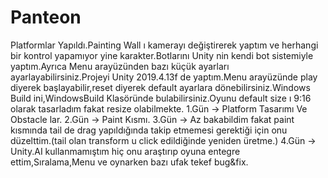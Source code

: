 # Panteon
Platformlar Yapıldı.Painting Wall ı kamerayı değiştirerek yaptım ve herhangi bir kontrol yapamıyor yine karakter.Botlarını Unity nin kendi bot sistemiyle yaptım.Ayrıca Menu arayüzünden bazı küçük ayarları ayarlayabilirsiniz.Projeyi Unity 2019.4.13f de yaptım.Menu arayüzünde play diyerek başlayabilir,reset diyerek default ayarlara dönebilirsiniz.Windows Build ini,WindowsBuild Klasöründe bulabilirsiniz.Oyunu default size ı 9:16 olarak tasarladım fakat resize olabilmekte.
1.Gün -> Platform Tasarımı Ve Obstacle lar.
2.Gün -> Paint Kısmı.
3.Gün -> Az bakabildim fakat paint kısmında tail de drag yapıldığında takip etmemesi gerektiği için onu düzelttim.(tail olan transform u click edildiğinde yeniden üretme.)
4.Gün -> Unity.AI kullanmamıştım hiç onu araştırıp oyuna entegre ettim,Sıralama,Menu ve oynarken bazı ufak tekef bug&fix.

